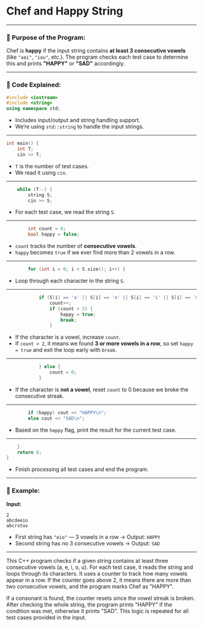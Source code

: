 ﻿# Chef and Happy String


---

### 🔢 Purpose of the Program:

Chef is **happy** if the input string contains **at least 3 consecutive vowels** (like `"aei"`, `"iou"`, etc.). The program checks each test case to determine this and prints **"HAPPY"** or **"SAD"** accordingly.

---

### 🧱 Code Explained:

```cpp
#include <iostream>
#include <string>
using namespace std;
```

* Includes input/output and string handling support.
* We’re using `std::string` to handle the input strings.

---

```cpp
int main() {
    int T;
    cin >> T;
```

* `T` is the number of test cases.
* We read it using `cin`.

---

```cpp
    while (T--) {
        string S;
        cin >> S;
```

* For each test case, we read the string `S`.

---

```cpp
        int count = 0;
        bool happy = false;
```

* `count` tracks the number of **consecutive vowels**.
* `happy` becomes `true` if we ever find more than 2 vowels in a row.

---

```cpp
        for (int i = 0; i < S.size(); i++) {
```

* Loop through each character in the string `S`.

---

```cpp
            if (S[i] == 'a' || S[i] == 'e' || S[i] == 'i' || S[i] == 'o' || S[i] == 'u') {
                count++;
                if (count > 2) {
                    happy = true;
                    break;
                }
```

* If the character is a vowel, increase `count`.
* If `count > 2`, it means we found **3 or more vowels in a row**, so set `happy = true` and exit the loop early with `break`.

---

```cpp
            } else {
                count = 0;
            }
```

* If the character is **not a vowel**, reset `count` to 0 because we broke the consecutive streak.

---

```cpp
        if (happy) cout << "HAPPY\n";
        else cout << "SAD\n";
```

* Based on the `happy` flag, print the result for the current test case.

---

```cpp
    }
    return 0;
}
```

* Finish processing all test cases and end the program.

---

### 📌 Example:

**Input:**

```
2
abcdeeio
abcrstuv
```

* First string has `"eio"` — 3 vowels in a row → Output: `HAPPY`
* Second string has no 3 consecutive vowels → Output: `SAD`

---

This C++ program checks if a given string contains at least three consecutive vowels (a, e, i, o, u). For each test case, it reads the string and loops through its characters. It uses a counter to track how many vowels appear in a row. If the counter goes above 2, it means there are more than two consecutive vowels, and the program marks Chef as "HAPPY".

If a consonant is found, the counter resets since the vowel streak is broken. After checking the whole string, the program prints "HAPPY" if the condition was met, otherwise it prints "SAD". This logic is repeated for all test cases provided in the input.
